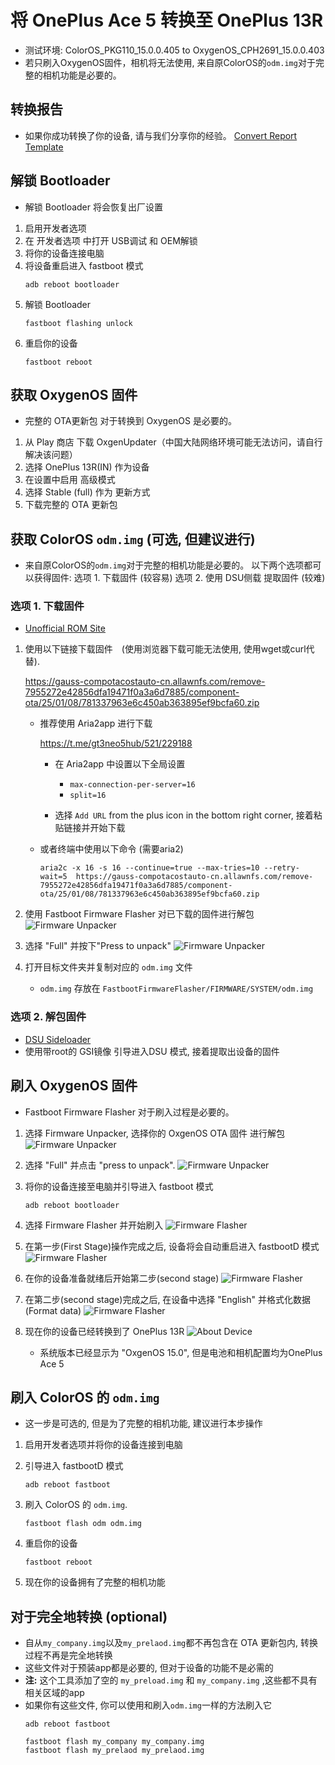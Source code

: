 # 将 OnePlus Ace 5 转换至 OnePlus 13R
- 测试环境: ColorOS_PKG110_15.0.0.405 to OxygenOS_CPH2691_15.0.0.403
- 若只刷入OxygenOS固件，相机将无法使用, 来自原ColorOS的```odm.img```对于完整的相机功能是必要的。

## 转换报告
- 如果你成功转换了你的设备, 请与我们分享你的经验。
    [Convert Report Template](https://github.com/kinginu/Oneplus-Ace5-to-13R/issues/new?template=convert_report_template.md)

## 解锁 Bootloader
- 解锁 Bootloader 将会恢复出厂设置
1. 启用开发者选项
2. 在 开发者选项 中打开 USB调试 和 OEM解锁
3. 将你的设备连接电脑
4. 将设备重启进入 fastboot 模式
    ```shell
    adb reboot bootloader
    ```
5. 解锁 Bootloader
    ```shell
    fastboot flashing unlock
    ```
6. 重启你的设备
    ```shell
    fastboot reboot
    ```

## 获取 OxygenOS 固件
- 完整的 OTA更新包 对于转换到 OxygenOS 是必要的。
1. 从 Play 商店 下载 OxgenUpdater（中国大陆网络环境可能无法访问，请自行解决该问题）
2. 选择 OnePlus 13R(IN) 作为设备
3. 在设置中启用 高级模式
4. 选择 Stable (full) 作为 更新方式
5. 下载完整的 OTA 更新包

## 获取 ColorOS ```odm.img``` (可选, 但建议进行)
- 来自原ColorOS的```odm.img```对于完整的相机功能是必要的。
以下两个选项都可以获得固件:
    选项 1. 下载固件 (较容易)
    选项 2. 使用 DSU侧载 提取固件 (较难)

### 选项 1. 下载固件
- [Unofficial ROM Site](https://yun.daxiaamu.com/OnePlus_Roms/%E4%B8%80%E5%8A%A0OnePlus%20ACE%205/)
1. 使用以下链接下载固件　(使用浏览器下载可能无法使用, 使用wget或curl代替).

    https://gauss-compotacostauto-cn.allawnfs.com/remove-7955272e42856dfa19471f0a3a6d7885/component-ota/25/01/08/781337963e6c450ab363895ef9bcfa60.zip

    - 推荐使用 Aria2app 进行下载

        https://t.me/gt3neo5hub/521/229188

        - 在 Aria2app 中设置以下全局设置
            - ```max-connection-per-server=16```
            - ```split=16```

        - 选择 ```Add URL``` from the plus icon in the bottom right corner, 接着粘贴链接并开始下载

    - 或者终端中使用以下命令 (需要aria2)
        ```shell
        aria2c -x 16 -s 16 --continue=true --max-tries=10 --retry-wait=5  https://gauss-compotacostauto-cn.allawnfs.com/remove-7955272e42856dfa19471f0a3a6d7885/component-ota/25/01/08/781337963e6c450ab363895ef9bcfa60.zip
        ```

2. 使用 Fastboot Firmware Flasher 对已下载的固件进行解包
    ![Firmware Unpacker](assets/FFF_unpack_select.png)

3. 选择 "Full" 并按下"Press to unpack"
    ![Firmware Unpacker](assets/FFF_unpack_done.png)

4. 打开目标文件夹并复制对应的 ```odm.img``` 文件
    - ```odm.img``` 存放在 ```FastbootFirmwareFlasher/FIRMWARE/SYSTEM/odm.img```


### 选项 2. 解包固件
- [DSU Sideloader](https://github.com/VegaBobo/DSU-Sideloader)
- 使用带root的 GSI镜像 引导进入DSU 模式, 接着提取出设备的固件

## 刷入 OxygenOS 固件
- Fastboot Firmware Flasher 对于刷入过程是必要的。
1. 选择 Firmware Unpacker, 选择你的 OxgenOS OTA 固件 进行解包
    ![Firmware Unpacker](assets/FFF_unpack_select.png)

2. 选择 "Full" 并点击 "press to unpack".
    ![Firmware Unpacker](assets/FFF_unpack_done.png)

3. 将你的设备连接至电脑并引导进入 fastboot 模式
    ```shell
    adb reboot bootloader
    ```

4. 选择 Firmware Flasher 并开始刷入
    ![Firmware Flasher](assets/FFF_flash_fastboot.png)

5. 在第一步(First Stage)操作完成之后, 设备将会自动重启进入 fastbootD 模式
    ![Firmware Flasher](assets/FFF_flash_firststage.png)

6. 在你的设备准备就绪后开始第二步(second stage)
    ![Firmware Flasher](assets/FFF_flash_secondstage.png)

7. 在第二步(second stage)完成之后, 在设备中选择 "English" 并格式化数据(Format data)
    ![Firmware Flasher](assets/FFF_flash_complete.png)

8. 现在你的设备已经转换到了 OnePlus 13R
    ![About Device](assets/OxygenOS_About_device.jpg)
    - 系统版本已经显示为 "OxgenOS 15.0", 但是电池和相机配置均为OnePlus Ace 5


## 刷入 ColorOS 的 ```odm.img```
- 这一步是可选的, 但是为了完整的相机功能, 建议进行本步操作
1. 启用开发者选项并将你的设备连接到电脑

2. 引导进入 fastbootD 模式
    ```shell
    adb reboot fastboot
    ```

3. 刷入 ColorOS 的 ```odm.img```.
    ```shell
    fastboot flash odm odm.img
    ```

4. 重启你的设备
    ```shell
    fastboot reboot
    ```

5. 现在你的设备拥有了完整的相机功能


## 对于完全地转换 (optional)
- 自从```my_company.img```以及```my_prelaod.img```都不再包含在 OTA 更新包内, 转换过程不再是完全地转换
- 这些文件对于预装app都是必要的, 但对于设备的功能不是必需的
- **注:** 这个工具添加了空的 ```my_preload.img``` 和 ```my_company.img``` ,这些都不具有相关区域的app
- 如果你有这些文件, 你可以使用和刷入```odm.img```一样的方法刷入它
    ```shell
    adb reboot fastboot
    ```
    ```shell
    fastboot flash my_company my_company.img
    fastboot flash my_prelaod my_prelaod.img
    ```